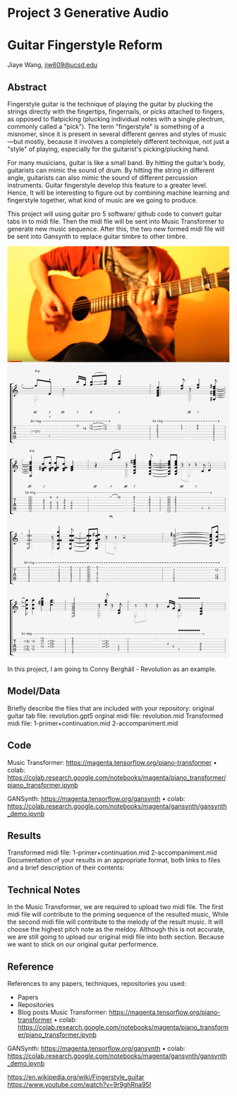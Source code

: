 # Project 3 Generative Audio 
# Guitar Fingerstyle Reform

Jiaye Wang, jiw609@ucsd.edu

## Abstract
Fingerstyle guitar is the technique of playing the guitar by plucking the strings directly with the fingertips, fingernails, or picks attached to fingers, as opposed to flatpicking (plucking individual notes with a single plectrum, commonly called a "pick"). The term "fingerstyle" is something of a misnomer, since it is present in several different genres and styles of music—but mostly, because it involves a completely different technique, not just a "style" of playing, especially for the guitarist's picking/plucking hand. 

For many musicians, guitar is like a small band. By hitting the guitar’s body, guitarists can mimic the sound of drum. By hitting the string in different angle, guitarists can also mimic the sound of different percussion instruments. Guitar fingerstyle develop this feature to a greater level. Hence, It will be interesting to figure out by combining machine learning and fingerstyle together, what kind of music are we going to produce. 

This project will using guitar pro 5 software/ github code to convert guitar tabs in to midi file. Then the midi file will be sent into Music Transformer to generate new music sequence. After this, the two new formed midi file will be sent into Gansynth to replace guitar timbre to other timbre. 

![Image of guitar](https://github.com/ucsd-ml-arts/generative-audio-jiaye-andy/blob/master/revolution.PNG)
![Image of score](https://github.com/ucsd-ml-arts/generative-audio-jiaye-andy/blob/master/note.PNG)


In this project, I am going to Conny Berghäll - Revolution as an example. 



## Model/Data

Briefly describe the files that are included with your repository:
original guitar tab file: revolution.gpt5
orginal midi file: revolution.mid
Transformed midi file: 1-primer+continuation.mid 2-accompaniment.mid

## Code

Music Transformer: https://magenta.tensorflow.org/piano-transformer
• colab: https://colab.research.google.com/notebooks/magenta/piano_transformer/piano_transformer.ipynb

GANSynth: https://magenta.tensorflow.org/gansynth
• colab: https://colab.research.google.com/notebooks/magenta/gansynth/gansynth_demo.ipynb


## Results

Transformed midi file: 1-primer+continuation.mid 2-accompaniment.mid
Documentation of your results in an appropriate format, both links to files and a brief description of their contents:


## Technical Notes
In the Music Transformer, we are required to upload two midi file. The first midi file will contribute to the priming sequence of the resulted music, While the second midi file will contribute to the melody of the result music. It will choose the highest pitch note as the meldoy. Although this is not accurate, we are still going to upload our original midi file into both section. Because we want to stick on our original guitar performence. 



## Reference

References to any papers, techniques, repositories you used:

- Papers
- Repositories
- Blog posts
Music Transformer: https://magenta.tensorflow.org/piano-transformer
• colab: https://colab.research.google.com/notebooks/magenta/piano_transformer/piano_transformer.ipynb

GANSynth: https://magenta.tensorflow.org/gansynth
• colab: https://colab.research.google.com/notebooks/magenta/gansynth/gansynth_demo.ipynb

https://en.wikipedia.org/wiki/Fingerstyle_guitar
https://www.youtube.com/watch?v=9r9ghRna95I
